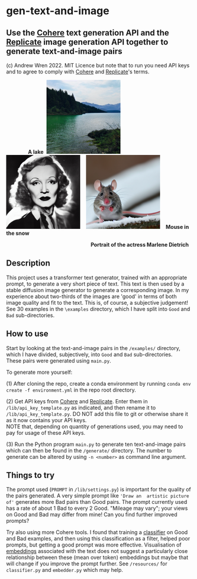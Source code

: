 # gen-text-and-image

## Use the [Cohere](https://cohere.ai) text generation API and the [Replicate](https://replicate.com/about) image generation API together to generate text-and-image pairs

(c) Andrew Wren 2022. MIT Licence but note that to run you need API keys 
and to agree to comply with [Cohere](https://cohere.ai) and [Replicate](https://replicate.com/about)'s terms.


&nbsp;&nbsp;&nbsp;&nbsp;&nbsp;&nbsp;&nbsp;&nbsp;&nbsp;&nbsp;&nbsp;&nbsp;&nbsp;&nbsp;&nbsp;**A lake**&nbsp;&nbsp;<img src="https://github.com/AndrewWren/gen-text-and-image/blob/main/examples/Good/Lake.jpg?raw=true" width="200">
&nbsp;&nbsp;
<img src="https://github.com/AndrewWren/gen-text-and-image/blob/main/examples/Good/Portrait_of_the_actress_Marlene_Dietrich.jpg?raw=true" width="200">
&nbsp;&nbsp;
<img src="https://github.com/AndrewWren/gen-text-and-image/blob/main/examples/Good/Mouse_in_the_snow.jpg?raw=true" width="200">&nbsp;&nbsp;&nbsp;&nbsp;**Mouse in the snow**

&nbsp;&nbsp;&nbsp;&nbsp;&nbsp;&nbsp;&nbsp;&nbsp;&nbsp;&nbsp;&nbsp;&nbsp;&nbsp;&nbsp;&nbsp;&nbsp;&nbsp;&nbsp;&nbsp;&nbsp;&nbsp;&nbsp;&nbsp;&nbsp;&nbsp;&nbsp;&nbsp;&nbsp;&nbsp;&nbsp;&nbsp;&nbsp;&nbsp;&nbsp;&nbsp;&nbsp;&nbsp;&nbsp;&nbsp;&nbsp;&nbsp;&nbsp;&nbsp;&nbsp;&nbsp;&nbsp;&nbsp;&nbsp;&nbsp;&nbsp;&nbsp;&nbsp;&nbsp;&nbsp;&nbsp;&nbsp;&nbsp;&nbsp;**Portrait of the actress Marlene Dietrich**
## Description

This project uses a transformer text generator, trained with an appropriate 
prompt, to generate a very short piece of text.  This text is then used by 
a stable diffusion image generator to generate a corresponding image.  In 
my experience about two-thirds of the images are 'good' in terms of both image 
quality and fit to the text.  This is, of course, a subjective judgement! See 30 examples in the `\examples` directory, which I have split into 
`Good` and `Bad` sub-directories.


## How to use

Start by looking at the text-and-image pairs in the 
`/examples/` directory, which I have divided, subjectively, into `Good` and 
`Bad` sub-directories.  
These pairs were generated using `main.py`.

To generate more yourself:

(1) After cloning the repo, create a conda environment by running `conda env 
create -f environment.yml` in the repo root directory.

(2) Get API keys from [Cohere](https://cohere.ai) and [Replicate](https://replicate.com/about). 
Enter them in `/lib/api_key_template.py` as 
indicated, and then rename it to `/lib/api_key_template.py`.  DO NOT add 
this file to git or otherwise share it as it now contains your API keys.  
NOTE that, depending on quantity of generations used, you may need to pay for 
usage of these API keys.

(3) Run the Python program `main.py` to generate ten text-and-image pairs 
which can then be found in the `/generate/` directory.  The number to generate 
can be altered by using `-n <number>`  as command line argument. 

## Things to try

The prompt used (`PROMPT` in `/lib/settings.py`) is important for the 
quality of the pairs generated.  A very simple prompt like `'Draw an 
artistic picture of'` generates more Bad pairs than Good pairs.  The prompt 
currently used has a rate of about 1 Bad to every 2 Good.  "Mileage may vary"; 
your views on Good and Bad may differ from mine!  Can you find further 
improved prompts?

Try also using more Cohere tools.  I found that training a 
[classifier](https://docs.cohere.ai/text-classification) 
on Good and Bad examples, and then using this classification as a filter, 
helped poor prompts, but getting a good prompt was more effective.  Visualisation of
[embeddings](https://docs.cohere.ai/embedding-wiki/) 
associated with the text does not suggest a particularly close relationship
between these (mean over token) embeddings but maybe that will change if 
you improve the prompt further.   See `/resources/` for `classifier.py` and 
`embedder.py` which may help.
